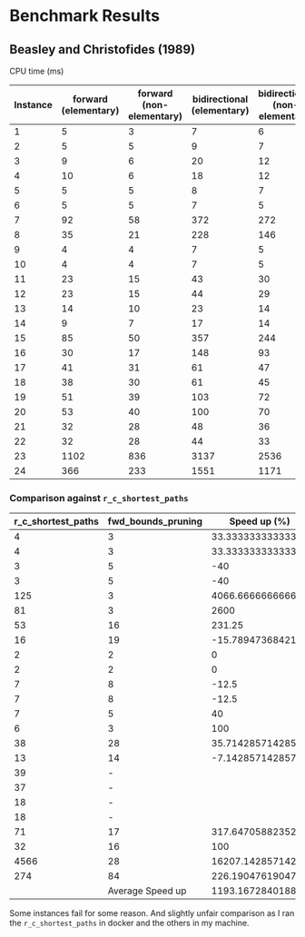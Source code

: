 # Benchmark Results

## Beasley and Christofides (1989)

CPU time (ms)


| Instance | forward (elementary) | forward (non-elementary) | bidirectional (elementary) | bidirectional (non-elementary) |
|----------|------------|----------------|------------|----------------|
| 1        | 5          | 3              | 7          | 6              |
| 2        | 5          | 5              | 9          | 7              |
| 3        | 9          | 6              | 20         | 12             |
| 4        | 10         | 6              | 18         | 12             |
| 5        | 5          | 5              | 8          | 7              |
| 6        | 5          | 5              | 7          | 5              |
| 7        | 92         | 58             | 372        | 272            |
| 8        | 35         | 21             | 228        | 146            |
| 9        | 4          | 4              | 7          | 5              |
| 10       | 4          | 4              | 7          | 5              |
| 11       | 23         | 15             | 43         | 30             |
| 12       | 23         | 15             | 44         | 29             |
| 13       | 14         | 10             | 23         | 14             |
| 14       | 9          | 7              | 17         | 14             |
| 15       | 85         | 50             | 357        | 244            |
| 16       | 30         | 17             | 148        | 93             |
| 17       | 41         | 31             | 61         | 47             |
| 18       | 38         | 30             | 61         | 45             |
| 19       | 51         | 39             | 103        | 72             |
| 20       | 53         | 40             | 100        | 70             |
| 21       | 32         | 28             | 48         | 36             |
| 22       | 32         | 28             | 44         | 33             |
| 23       | 1102       | 836            | 3137       | 2536           |
| 24       | 366        | 233            | 1551       | 1171           |


### Comparison against `r_c_shortest_paths`

| r_c_shortest_paths | fwd_bounds_pruning | Speed up (%)      |
|--------------------|--------------------|-------------------|
| 4                  | 3                  | 33.3333333333333  |
| 4                  | 3                  | 33.3333333333333  |
| 3                  | 5                  | -40               |
| 3                  | 5                  | -40               |
| 125                | 3                  | 4066.66666666667  |
| 81                 | 3                  | 2600              |
| 53                 | 16                 | 231.25            |
| 16                 | 19                 | -15.7894736842105 |
| 2                  | 2                  | 0                 |
| 2                  | 2                  | 0                 |
| 7                  | 8                  | -12.5             |
| 7                  | 8                  | -12.5             |
| 7                  | 5                  | 40                |
| 6                  | 3                  | 100               |
| 38                 | 28                 | 35.7142857142857  |
| 13                 | 14                 | -7.14285714285714 |
| 39                 | -                  |                   |
| 37                 | -                  |                   |
| 18                 | -                  |                   |
| 18                 | -                  |                   |
| 71                 | 17                 | 317.647058823529  |
| 32                 | 16                 | 100               |
| 4566               | 28                 | 16207.1428571429  |
| 274                | 84                 | 226.190476190476  |
|                    | Average Speed up   | 1193.16728401887  |

Some instances fail for some reason. And slightly unfair comparison as I ran the `r_c_shortest_paths` in docker and the others in my machine.
